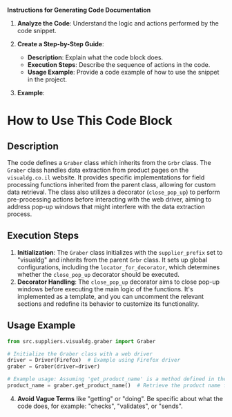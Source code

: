 **Instructions for Generating Code Documentation**

1. **Analyze the Code**: Understand the logic and actions performed by the code snippet.

2. **Create a Step-by-Step Guide**:
    - **Description**: Explain what the code block does.
    - **Execution Steps**: Describe the sequence of actions in the code.
    - **Usage Example**: Provide a code example of how to use the snippet in the project.

3. **Example**:

How to Use This Code Block
=========================================================================================

Description
-------------------------
The code defines a `Graber` class which inherits from the `Grbr` class. The `Graber` class handles data extraction from product pages on the `visualdg.co.il` website. It provides specific implementations for field processing functions inherited from the parent class, allowing for custom data retrieval. The class also utilizes a decorator (`close_pop_up`) to perform pre-processing actions before interacting with the web driver, aiming to address pop-up windows that might interfere with the data extraction process.

Execution Steps
-------------------------
1. **Initialization**: The `Graber` class initializes with the `supplier_prefix` set to "visualdg" and inherits from the parent `Grbr` class. It sets up global configurations, including the `locator_for_decorator`, which determines whether the `close_pop_up` decorator should be executed.
2. **Decorator Handling**: The `close_pop_up` decorator aims to close pop-up windows before executing the main logic of the functions. It's implemented as a template, and you can uncomment the relevant sections and redefine its behavior to customize its functionality.

Usage Example
-------------------------

```python
from src.suppliers.visualdg.graber import Graber

# Initialize the Graber class with a web driver
driver = Driver(Firefox)  # Example using Firefox driver
graber = Graber(driver=driver)

# Example usage: Assuming 'get_product_name' is a method defined in the Graber class
product_name = graber.get_product_name()  # Retrieve the product name from the page
```

4. **Avoid Vague Terms** like "getting" or "doing". Be specific about what the code does, for example: "checks", "validates", or "sends".